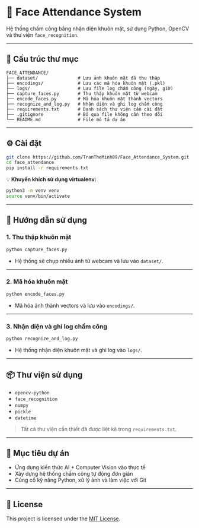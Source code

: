 # 📸 Face Attendance System

Hệ thống chấm công bằng nhận diện khuôn mặt, sử dụng Python, OpenCV và thư viện `face_recognition`.

---

## 📂 Cấu trúc thư mục

```
FACE_ATTENDANCE/
├── dataset/               # Lưu ảnh khuôn mặt đã thu thập
├── encodings/             # Lưu các mã hóa khuôn mặt (.pkl)
├── logs/                  # Lưu file log chấm công (ngày, giờ)
├── capture_faces.py       # Thu thập khuôn mặt từ webcam
├── encode_faces.py        # Mã hóa khuôn mặt thành vectors
├── recognize_and_log.py   # Nhận diện và ghi log chấm công
├── requirements.txt       # Danh sách thư viện cần cài đặt
├── .gitignore             # Bỏ qua file không cần theo dõi
└── README.md              # File mô tả dự án
```

---

## ⚙️ Cài đặt

```bash
git clone https://github.com/TranTheMinh09/Face_Attendance_System.git
cd face_attendance
pip install -r requirements.txt
```

💡 **Khuyến khích sử dụng virtualenv:**

```bash
python3 -m venv venv
source venv/bin/activate
```

---

## 🚀 Hướng dẫn sử dụng

### 1. Thu thập khuôn mặt

```bash
python capture_faces.py
```

- Hệ thống sẽ chụp nhiều ảnh từ webcam và lưu vào `dataset/`.

---

### 2. Mã hóa khuôn mặt

```bash
python encode_faces.py
```

- Mã hóa ảnh thành vectors và lưu vào `encodings/`.

---

### 3. Nhận diện và ghi log chấm công

```bash
python recognize_and_log.py
```

- Hệ thống nhận diện khuôn mặt và ghi log vào `logs/`.

---

## 📦 Thư viện sử dụng

- `opencv-python`
- `face_recognition`
- `numpy`
- `pickle`
- `datetime`

> Tất cả thư viện cần thiết đã được liệt kê trong `requirements.txt`.

---

## 🧠 Mục tiêu dự án

- Ứng dụng kiến thức AI + Computer Vision vào thực tế
- Xây dựng hệ thống chấm công tự động đơn giản
- Củng cố kỹ năng Python, xử lý ảnh và làm việc với Git

---

## 📝 License

This project is licensed under the [MIT License](LICENSE).
